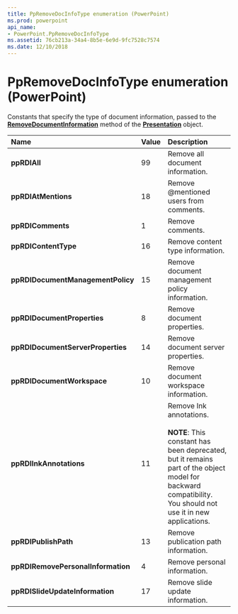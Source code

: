 ```yaml
---
title: PpRemoveDocInfoType enumeration (PowerPoint)
ms.prod: powerpoint
api_name:
- PowerPoint.PpRemoveDocInfoType
ms.assetid: 76cb213a-34a4-8b5e-6e9d-9fc7528c7574
ms.date: 12/10/2018
---
```



# PpRemoveDocInfoType enumeration (PowerPoint)

Constants that specify the type of document information, passed to the **[RemoveDocumentInformation](powerpoint.presentation.removedocumentinformation.md)** method of the **[Presentation](powerpoint.presentation.md)** object.

|Name|Value|Description|
|:---|:----|:----------|
|**ppRDIAll**|99|Remove all document information.|
|**ppRDIAtMentions**|18|Remove @mentioned users from comments.|
|**ppRDIComments**|1|Remove comments.|
|**ppRDIContentType**|16|Remove content type information.|
|**ppRDIDocumentManagementPolicy**|15|Remove document management policy information.|
|**ppRDIDocumentProperties**|8|Remove document properties.|
|**ppRDIDocumentServerProperties**|14|Remove document server properties.|
|**ppRDIDocumentWorkspace**|10|Remove document workspace information. |
|**ppRDIInkAnnotations**|11|Remove Ink annotations.<br/><br/>**NOTE**: This constant has been deprecated, but it remains part of the object model for backward compatibility. You should not use it in new applications.|
|**ppRDIPublishPath**|13|Remove publication path information.|
|**ppRDIRemovePersonalInformation**|4|Remove personal information.|
|**ppRDISlideUpdateInformation**|17|Remove slide update information.|


